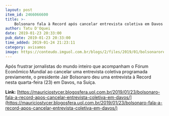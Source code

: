 ```yaml
---
layout: post
item_id: 2466066600
title: >-
    Bolsonaro fala à Record após cancelar entrevista coletiva em Davos
author: Tatu D'Oquei
date: 2019-01-23 20:33:00
pub_date: 2019-01-23 20:33:00
time_added: 2019-01-24 21:23:11
category: avisamos
image: https://conteudo.imguol.com.br/blogs/2/files/2019/01/bolsonarorecorddavos-1-615x300.jpg
---
```


Após frustrar jornalistas do mundo inteiro que acompanham o Fórum Econômico Mundial ao cancelar uma entrevista coletiva programada previamente, o presidente Jair Bolsonaro deu uma entrevista à Record nesta quarta-feira (23) em Davos, na Suíça.

**Link:** [https://mauriciostycer.blogosfera.uol.com.br/2019/01/23/bolsonaro-fala-a-record-apos-cancelar-entrevista-coletiva-em-davos/](https://mauriciostycer.blogosfera.uol.com.br/2019/01/23/bolsonaro-fala-a-record-apos-cancelar-entrevista-coletiva-em-davos/)

